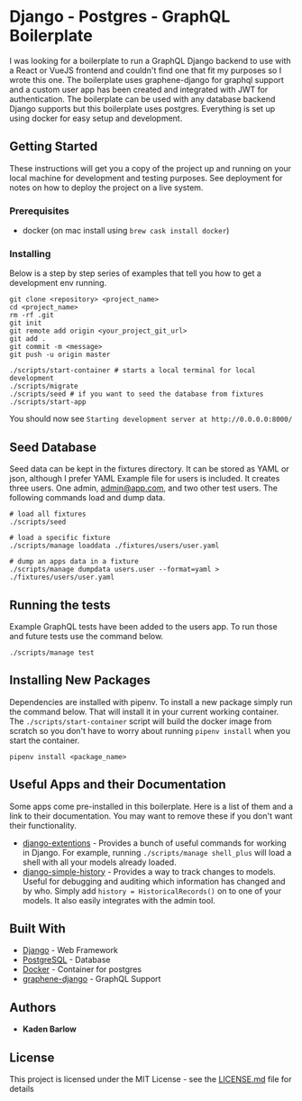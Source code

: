 # Django - Postgres - GraphQL Boilerplate

I was looking for a boilerplate to run a GraphQL Django backend to use with a React or VueJS frontend and couldn't find one that fit my purposes so I wrote this one.
The boilerplate uses graphene-django for graphql support and a custom user app has been created and integrated with JWT for authentication. The boilerplate can be used with any database backend Django supports but this boilerplate uses postgres. Everything is set up using docker for easy setup and development.

## Getting Started

These instructions will get you a copy of the project up and running on your local machine for development and testing purposes. See deployment for notes on how to deploy the project on a live system.

### Prerequisites

- docker (on mac install using `brew cask install docker`)

### Installing

Below is a step by step series of examples that tell you how to get a development env running.

```
git clone <repository> <project_name>
cd <project_name>
rm -rf .git
git init
git remote add origin <your_project_git_url>
git add .
git commit -m <message>
git push -u origin master

./scripts/start-container # starts a local terminal for local development
./scripts/migrate
./scripts/seed # if you want to seed the database from fixtures
./scripts/start-app
```

You should now see `Starting development server at http://0.0.0.0:8000/`

## Seed Database

Seed data can be kept in the fixtures directory. It can be stored as YAML or json, although I prefer YAML
Example file for users is included. It creates three users. One admin, admin@app.com, and two other test users. The following commands load and dump data.

```
# load all fixtures
./scripts/seed

# load a specific fixture
./scripts/manage loaddata ./fixtures/users/user.yaml

# dump an apps data in a fixture
./scripts/manage dumpdata users.user --format=yaml > ./fixtures/users/user.yaml
```

## Running the tests

Example GraphQL tests have been added to the users app. To run those and future tests use the command below.

```
./scripts/manage test
```

## Installing New Packages

Dependencies are installed with pipenv. To install a new package simply run the command below. That will install it in your current working container. The `./scripts/start-container` script will build the docker image from scratch so you don't have to worry about running `pipenv install` when you start the container.

```
pipenv install <package_name>
```

## Useful Apps and their Documentation

Some apps come pre-installed in this boilerplate. Here is a list of them and a link to their documentation. You may want to remove these if you don't want their functionality.

- [django-extentions](https://django-extensions.readthedocs.io/en/latest/installation_instructions.html) - Provides a bunch of useful commands for working in Django. For example, running `./scripts/manage shell_plus` will load a shell with all your models already loaded.
- [django-simple-history](https://django-simple-history.readthedocs.io/en/latest/) - Provides a way to track changes to models. Useful for debugging and auditing which information has changed and by who. Simply add `history = HistoricalRecords()` on to one of your models. It also easily integrates with the admin tool.


## Built With

* [Django](https://www.djangoproject.com/) - Web Framework
* [PostgreSQL](https://www.postgresql.org/) - Database
* [Docker](https://www.docker.com/) - Container for postgres
* [graphene-django](https://github.com/graphql-python/graphene-django) - GraphQL Support

## Authors

* **Kaden Barlow**

## License

This project is licensed under the MIT License - see the [LICENSE.md](LICENSE.md) file for details
